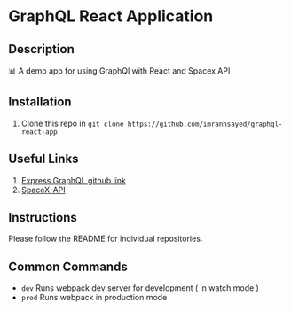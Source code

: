 # GraphQL React Application

## Description
:bar_chart: A demo app for using GraphQl with React and Spacex API

## Installation

1. Clone this repo in `git clone https://github.com/imranhsayed/graphql-react-app`

## Useful Links

1. [Express GraphQL github link](https://github.com/graphql/express-graphql)
2. [SpaceX-API](https://github.com/r-spacex/SpaceX-API)

## Instructions

Please follow the README for individual repositories.

## Common Commands

- `dev` Runs webpack dev server for development ( in watch mode )
- `prod` Runs webpack in production mode
